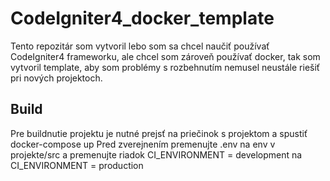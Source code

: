 # CodeIgniter4_docker_template
Tento repozitár som vytvoril lebo som sa chcel naučiť používať CodeIgniter4 frameworku, ale chcel som zároveň používať docker, tak som vytvoril template, aby som problémy s rozbehnutím nemusel neustále riešiť pri nových projektoch.
## Build
Pre buildnutie projektu je nutné prejsť na priečinok s projektom a spustiť docker-compose up
Pred zverejnením premenujte .env na env v projekte/src a premenujte riadok CI_ENVIRONMENT = development  na CI_ENVIRONMENT = production
 
